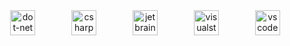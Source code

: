 <div align="center">
  <img src="https://skillicons.dev/icons?i=dotnet" height="40" alt="dot-net logo"  />
  <img width="50" />
  <img src="https://skillicons.dev/icons?i=cs" height="40" alt="csharp logo"  />
  <img width="50" />
  <img src="https://cdn.jsdelivr.net/gh/devicons/devicon/icons/jetbrains/jetbrains-original.svg" height="40" alt="jetbrains logo"  />
  <img width="50" />
  <img src="https://skillicons.dev/icons?i=visualstudio" height="40" alt="visualstudio logo"  />
  <img width="50" />
  <img src="https://skillicons.dev/icons?i=vscode" height="40" alt="vscode logo"  />
  <img width="50" />
</div>
